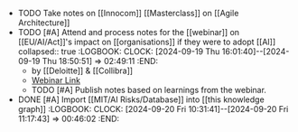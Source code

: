 - TODO Take notes on [[Innocom]] [[Masterclass]] on [[Agile Architecture]]
- TODO [#A] Attend and process notes for the [[webinar]] on [[EU/AI/Act]]'s impact on [[organisations]] if they were to adopt [[AI]]
  collapsed:: true
  :LOGBOOK:
  CLOCK: [2024-09-19 Thu 16:01:40]--[2024-09-19 Thu 18:50:51] =>  02:49:11
  :END:
	- by [[Deloitte]] & [[Collibra]]
	- [Webinar Link](https://www.collibra.com/us/en/events/ai-and-data-compliance-how-the-ai-act-will-impact-your-organization)
	- TODO [#A] Publish notes based on learnings from the webinar.
- DONE [#A] Import [[MIT/AI Risks/Database]] into [[this knowledge graph]]
  :LOGBOOK:
  CLOCK: [2024-09-20 Fri 10:31:41]--[2024-09-20 Fri 11:17:43] =>  00:46:02
  :END: